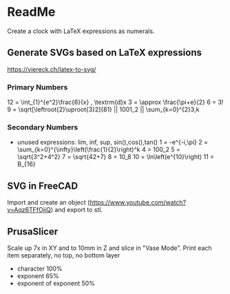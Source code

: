 # ReadMe

Create a clock with LaTeX expressions as numerals. 

## Generate SVGs based on LaTeX expressions

https://viereck.ch/latex-to-svg/


### Primary Numbers
12 = \int_{1}^{e^2}\frac{6}{x} \, \textrm{d}x
3 = \approx \frac{\pi+e}{2}
6 = 3!
9 = \sqrt[\leftroot{2}\uproot{3}2]{81} || 1001_2 || \sum_{k=0}^{2}3\,k
### Secondary Numbers
* unused expressions: lim, inf, sup, sin(),cos(),tan()
1 = -e^{-i\,\pi}
2 = \sum_{k=0}^{\infty}\left(\frac{1}{2}\right)^k
4 = 100_2
5 = \sqrt{3^2+4^2}
7 = \sqrt{42+7}
8 = 10_8
10 = \ln\left(e^{10}\right)
11 = B_{16}

## SVG in FreeCAD

Import and create an object (https://www.youtube.com/watch?v=Aqz6TFfOjiQ) and export to stl.

## PrusaSlicer

Scale up 7x in XY and to 10mm in Z and slice in "Vase Mode". Print each item separately, no top, no bottom layer

* character 100%
* exponent 65% 
* exponent of exponent 50%
